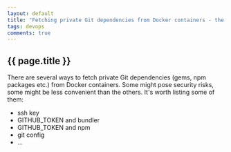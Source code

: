 ```yaml
---
layout: default
title: "Fetching private Git dependencies from Docker containers - the secure way"
tags: devops
comments: true
---
```


## {{ page.title }}

There are several ways to fetch private Git dependencies (gems, npm packages etc.) from Docker containers. Some might pose security risks, some might be less convenient than the others. It's worth listing some of them:

- ssh key
- GITHUB_TOKEN and bundler
- GITHUB_TOKEN and npm
- git config
- ...
